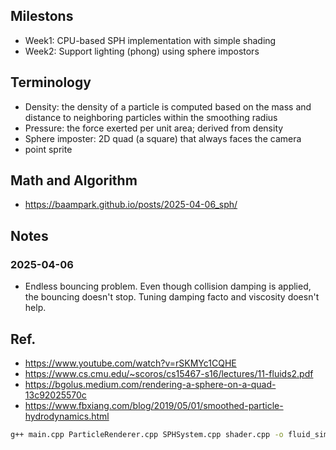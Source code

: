## Milestons
- Week1: CPU-based SPH implementation with simple shading
- Week2: Support lighting (phong) using sphere impostors

## Terminology
- Density: the density of a particle is computed based on the mass and distance to neighboring particles within the smoothing radius
- Pressure: the force exerted per unit area; derived from density 
- Sphere imposter: 2D quad (a square) that always faces the camera
- point sprite

## Math and Algorithm
- https://baampark.github.io/posts/2025-04-06_sph/

## Notes
### 2025-04-06
- Endless bouncing problem. Even though collision damping is applied, the bouncing doesn't stop. Tuning damping facto and viscosity doesn't help.


## Ref.
- https://www.youtube.com/watch?v=rSKMYc1CQHE
- https://www.cs.cmu.edu/~scoros/cs15467-s16/lectures/11-fluids2.pdf
- https://bgolus.medium.com/rendering-a-sphere-on-a-quad-13c92025570c
- https://www.fbxiang.com/blog/2019/05/01/smoothed-particle-hydrodynamics.html

```bash
g++ main.cpp ParticleRenderer.cpp SPHSystem.cpp shader.cpp -o fluid_sim -lGL -lGLEW -lglfw
```